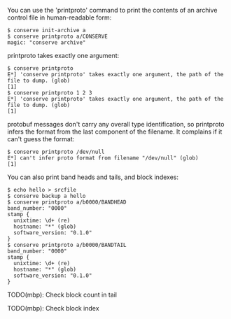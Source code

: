 You can use the 'printproto' command to print the contents of an archive
control file in human-readable form:

    $ conserve init-archive a
    $ conserve printproto a/CONSERVE
    magic: "conserve archive"

printproto takes exactly one argument:

    $ conserve printproto 
    E*] 'conserve printproto' takes exactly one argument, the path of the file to dump. (glob)
    [1]
    $ conserve printproto 1 2 3
    E*] 'conserve printproto' takes exactly one argument, the path of the file to dump. (glob)
    [1]

protobuf messages don't carry any overall type identification, so printproto
infers the format from the last component of the filename.  It complains if it
can't guess the format:

    $ conserve printproto /dev/null
    E*] can't infer proto format from filename "/dev/null" (glob)
    [1]

You can also print band heads and tails, and block indexes:

    $ echo hello > srcfile
    $ conserve backup a hello
    $ conserve printproto a/b0000/BANDHEAD
    band_number: "0000"
    stamp {
      unixtime: \d+ (re)
      hostname: "*" (glob)
      software_version: "0.1.0"
    }
    $ conserve printproto a/b0000/BANDTAIL
    band_number: "0000"
    stamp {
      unixtime: \d+ (re)
      hostname: "*" (glob)
      software_version: "0.1.0"
    }

TODO(mbp): Check block count in tail

TODO(mbp): Check block index

